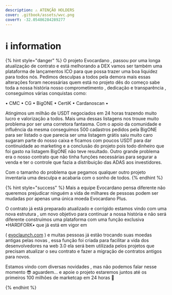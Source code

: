 ```yaml
---
description: ⚠ ATENÇÃO HOLDERS
cover: .gitbook/assets/wvc.png
coverY: -32.05486284289277
---
```


# ℹ information

{% hint style="danger" %}
O projeto Evocardano , passou por uma longa atualização de contrato e está melhorando a DEX vamos ser também uma plataforma de lançamentos ICO  para que possa trazer uma boa liquidez para todos nós. Pedimos desculpas a todos pela demora mais essas alterações foram necessárias quem está no projeto dês do começo sabe toda a nossa história nosso comprometimento , dedicação e transparência  , conseguimos várias conquistas como:

• CMC • CG • BigONE • CertiK • Cardanoscan •&#x20;

Atingimos um milhão de USDT negociados em 24 horas trazendo muito lucro e valorização a todos. Mais uma dessas listagens nos trouxe muito problema por ser uma corretora fantasma. Com o apoio da comunidade e influência da mesma conseguimos 500 cadastros pedidos pela BigONE para ser listado o que parecia ser uma listagem grátis saiu muito caro sugaram parte do nosso caixa e ficamos com poucos USDT para dar continuidade ao marketing e a conclusão do projeto pois todo dinheiro que foi gasto na listagem BigONE não teve resultado. Outro grande problema era o nosso contrato que não tinha funções necessárias para segurar a venda e ter o controle  que fazia a distribuição das ADAS aos investidores.&#x20;

Com o tamanho do problema que pegamos qualquer outro projeto inventaria uma desculpa e acabaria com o sonho de todos.
{% endhint %}

{% hint style="success" %}
Mais a equipe Evocardano pensa diferente não queremos prejudicar ninguém a vida de milhares de pessoas podem ser mudadas por apenas uma única moeda Evocardano Plus.

O contrato já está preparado atualizado e corrigido estamos vindo com uma nova estrutura , um novo objetivo para continuar a nossa história e não será diferente construímos uma plataforma com uma função exclusiva •HARDFORK• que já está em vigor em

&#x20;( [evoclaunch.com](https://www.evoclaunch.com/) ) e muitas pessoas já estão trocando suas moedas antigas pelas novas , essa função foi criada para facilitar a vida dos desenvolvedores na web 3.0 ela será bem utilizada pelos projetos que precisam atualizar o seu contrato e fazer a migração de contratos antigos para novos.

Estamos vindo com diversas novidades , mas não podemos falar nesse momento 😎 aguardem... e apoie o projeto estaremos juntos até os primeiros 100 milhões de marketcap em 24 horas 🚀


{% endhint %}
